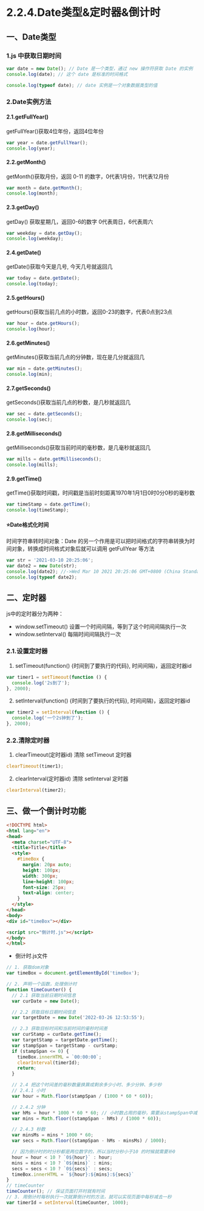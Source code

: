 # 2.2.4.Date类型&定时器&倒计时
## 一、Date类型
### 1.js 中获取日期时间
```js
var date = new Date(); // Date 是一个类型，通过 new 操作符获取 Date 的实例
console.log(date); // 这个 date 是标准的时间格式

console.log(typeof date); // date 实例是一个对象数据类型的值
```

### 2.Date实例方法
#### 2.1.getFullYear()
getFullYear()获取4位年份，返回4位年份
```js
var year = date.getFullYear();
console.log(year);
```

#### 2.2.getMonth()
getMonth()获取月份，返回 0-11 的数字，0代表1月份，11代表12月份
```js
var month = date.getMonth();
console.log(month);
```


#### 2.3.getDay()
getDay() 获取星期几，返回0-6的数字 0代表周日，6代表周六
```js
var weekday = date.getDay();
console.log(weekday);
```

#### 2.4.getDate()
getDate()获取今天是几号, 今天几号就返回几
```js
var today = date.getDate();
console.log(today);
```

#### 2.5.getHours()
getHours()获取当前几点的小时数，返回0-23的数字，代表0点到23点
```js
var hour = date.getHours();
console.log(hour);
```

#### 2.6.getMinutes() 
getMinutes()获取当前几点的分钟数，现在是几分就返回几
```js
var min = date.getMinutes();
console.log(min);
```

#### 2.7.getSeconds()
getSeconds()获取当前几点的秒数，是几秒就返回几
```js
var sec = date.getSeconds();
console.log(sec);
```

#### 2.8.getMilliseconds()
getMilliseconds()获取当前时间的毫秒数，是几毫秒就返回几
```js
var mills = date.getMilliseconds(); 
console.log(mills);
```


#### 2.9.getTime()
getTime()获取时间戳，时间戳是当前时刻距离1970年1月1日0时0分0秒的毫秒数
```js
var timeStamp = date.getTime();
console.log(timeStamp);
```

#### ⭐️Date格式化时间
时间字符串转时间对象：Date 的另一个作用是可以把时间格式的字符串转换为时间对象，转换成时间格式对象后就可以调用 getFullYear 等方法
```js
var str = '2021-03-10 20:25:06';
var date2 = new Date(str);
console.log(date2); //->Wed Mar 10 2021 20:25:06 GMT+0800 (China Standard Time)
console.log(typeof date2);
```


## 二、定时器
js中的定时器分为两种：
- window.setTimeout() 设置一个时间间隔，等到了这个时间间隔执行一次
- window.setInterval() 每隔时间间隔执行一次
### 2.1.设置定时器
1. setTimeout(function() {时间到了要执行的代码}, 时间间隔)，返回定时器id

```js
var timer1 = setTimeout(function () {
  console.log('2s到了');
}, 2000);
```


2. setInterval(function() {时间到了要执行的代码}, 时间间隔)，返回定时器id
```js
var timer2 = setInterval(function () {
  console.log('一个2s钟到了');
}, 2000);
```


### 2.2.清除定时器
1. clearTimeout(定时器id)  清除 setTimeout 定时器
```js
clearTimeout(timer1);
```

2. clearInterval(定时器id) 清除 setInterval 定时器
```js
clearInterval(timer2);
```

## 三、做一个倒计时功能
```html
<!DOCTYPE html>
<html lang="en">
<head>
  <meta charset="UTF-8">
  <title>Title</title>
  <style>
    #timeBox {
      margin: 20px auto;
      height: 100px;
      width: 300px;
      line-height: 100px;
      font-size: 25px;
      text-align: center;
    }
  </style>
</head>
<body>
<div id="timeBox"></div>

<script src="倒计时.js"></script>
</body>
</html>
```

- 倒计时.js文件
```js
// 1. 获取dom对象
var timeBox = document.getElementById('timeBox');

// 2. 声明一个函数，处理倒计时
function timeCounter() {
  // 2.1 获取当前日期时间信息
  var curDate = new Date();

  // 2.2 获取目标日期时间信息
  var targetDate = new Date('2022-03-26 12:53:55');

  // 2.3 获取目标时间和当前时间的毫秒时间差
  var curStamp = curDate.getTime();
  var targetStamp = targetDate.getTime();
  var stampSpan = targetStamp - curStamp;
  if (stampSpan <= 0) {
    timeBox.innerHTML = `00:00:00`;
    clearInterval(timerId);
    return;
  }

  // 2.4 把这个时间差的毫秒数量换算成剩余多少小时、多少分钟、多少秒
  // 2.4.1 小时
  var hour = Math.floor(stampSpan / (1000 * 60 * 60));

  // 2.4.2 分钟
  var hMs = hour * 1000 * 60 * 60; // 小时数占用的毫秒，需要从stampSpan中减去才是分钟和秒数的
  var mins = Math.floor((stampSpan - hMs) / (1000 * 60));

  // 2.4.3 秒数
  var minsMs = mins * 1000 * 60;
  var secs = Math.floor((stampSpan - hMs - minsMs) / 1000);

  // 因为倒计时的时分秒都是两位数字的，所以当时分秒小于10 的时候就需要补0
  hour = hour < 10 ? `0${hour}` : hour;
  mins = mins < 10 ? `0${mins}` : mins;
  secs = secs < 10 ? `0${secs}` : secs;
  timeBox.innerHTML = `${hour}:${mins}:${secs}`
}
// timeCounter
timeCounter(); // 保证页面打开时就有时间
// 3. 用倒计时每秒执行一次就算倒计时的方法，就可以实现页面中每秒减去一秒
var timerId = setInterval(timeCounter, 1000);
```